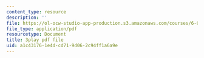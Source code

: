 ```yaml
---
content_type: resource
description: ''
file: https://ol-ocw-studio-app-production.s3.amazonaws.com/courses/6-042j-mathematics-for-computer-science-spring-2015/a1c431761e4dcd719d062c94ff1a6a9e_gFD1Lp6zK3w.pdf
file_type: application/pdf
resourcetype: Document
title: 3play pdf file
uid: a1c43176-1e4d-cd71-9d06-2c94ff1a6a9e
---
```

